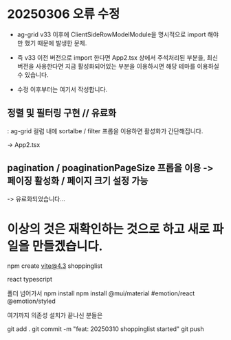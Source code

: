 # 20250306 오류 수정



- ag-grid v33 이후에 ClientSideRowModelModule을 명시적으로 import 해야만 했기 때문에 발생한 문제.

- 즉 v33 이전 버전으로 import 한다면 App2.tsx 상에서 주석처리된 부분을, 최신 버전을 사용한다면 지금 활성화되어있는 부분을 이용하시면 해당 테마를 이용하실 수 있습니다.

- 수정 이후부터는 여기서 작성합니다.

## 정렬 및 필터링 구현 // 유료화

: ag-grid 컬럼 내에 sortalbe / filter 프롭을 이용하면 활성화가 간단해집니다.

-> App2.tsx

## pagination / poaginationPageSize 프롭을 이용 -> 페이징 활성화 / 페이지 크기 설정 가능

-> 유료화되었습니다...

# 이상의 것은 재확인하는 것으로 하고 새로 파일을 만들겠습니다.

npm create vite@4.3
shoppinglist

react
typescript

폴더 넘어가서 npm install
npm install @mui/material #emotion/react @emotion/styled

여기까지 의존성 설치가 끝나신 분들은

git add .
git commit -m "feat: 20250310 shoppinglist started"
git push
